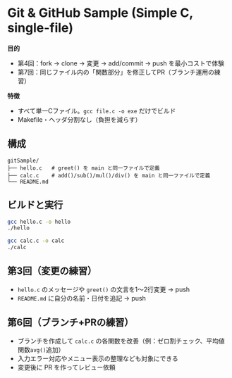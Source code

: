 # Git & GitHub Sample (Simple C, single-file)

**目的**

- 第4回：fork → clone → 変更 → add/commit → push を最小コストで体験
- 第7回：同じファイル内の「関数部分」を修正してPR（ブランチ運用の練習）

**特徴**

- すべて単一Cファイル。`gcc file.c -o exe` だけでビルド
- Makefile・ヘッダ分割なし（負担を減らす）

## 構成
```
gitSample/
├── hello.c   # greet() を main と同一ファイルで定義
├── calc.c    # add()/sub()/mul()/div() を main と同一ファイルで定義
└── README.md
```

## ビルドと実行
```bash
gcc hello.c -o hello
./hello

gcc calc.c -o calc
./calc
```

## 第3回（変更の練習）
- `hello.c` のメッセージや `greet()` の文言を1〜2行変更 → push
- `README.md` に自分の名前・日付を追記 → push

## 第6回（ブランチ+PRの練習）
- ブランチを作成して `calc.c` の各関数を改善（例：ゼロ割チェック、平均値関数`avg()`追加）
- 入力エラー対応やメニュー表示の整理なども対象にできる
- 変更後に PR を作ってレビュー依頼

